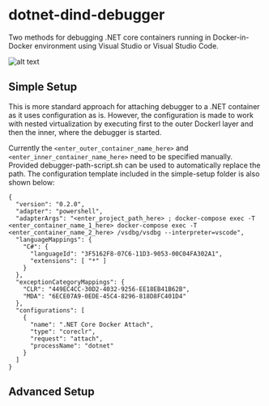 # dotnet-dind-debugger
Two methods for debugging .NET core containers running in Docker-in-Docker environment using Visual Studio or Visual Studio Code.   

![alt text](https://blog.nestybox.com/assets/dind-privileged.png)
## Simple Setup

This is more standard approach for attaching debugger to a .NET container as it uses configuration as is. However, the configuration is made to work with nested virtualization by executing first to the outer Dockerl layer and then the inner, where the debugger is started.  

Currently the ```<enter_outer_container_name_here>``` and ```<enter_inner_container_name_here>``` need to be specified manually. Provided debugger-path-script.sh can be used to automatically replace the path. The configuration template included in the simple-setup folder is also shown below: 

```
{
  "version": "0.2.0",
  "adapter": "powershell",
  "adapterArgs": "<enter_project_path_here> ; docker-compose exec -T <enter_container_name_1_here> docker-compose exec -T <enter_container_name_2_here> /vsdbg/vsdbg --interpreter=vscode",
  "languageMappings": {
    "C#": {
      "languageId": "3F5162F8-07C6-11D3-9053-00C04FA302A1",
      "extensions": [ "*" ]
    }
  },
  "exceptionCategoryMappings": {
    "CLR": "449EC4CC-30D2-4032-9256-EE18EB41B62B",
    "MDA": "6ECE07A9-0EDE-45C4-8296-818D8FC401D4"
  },
  "configurations": [
    {
      "name": ".NET Core Docker Attach",
      "type": "coreclr",
      "request": "attach",
      "processName": "dotnet"
    }
  ]
}
```

## Advanced Setup
